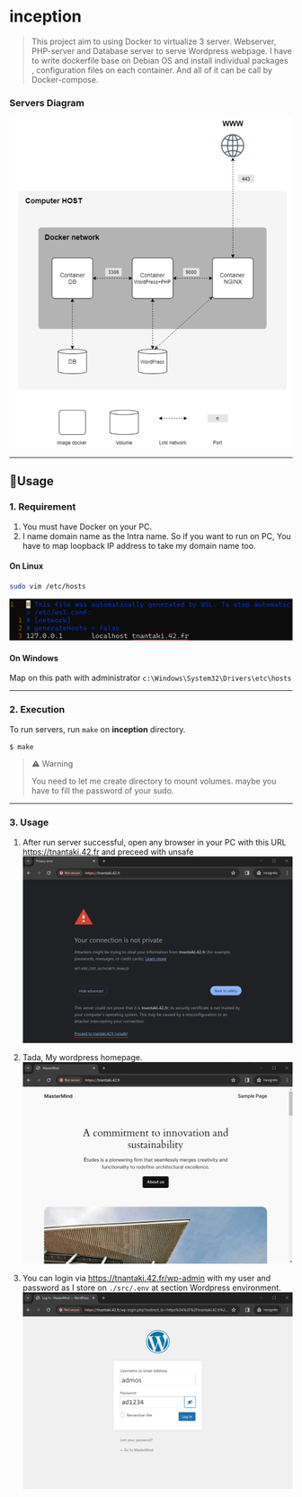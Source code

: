 # inception
> This project aim to using Docker to virtualize 3 server. Webserver, PHP-server and Database server to serve Wordpress webpage. I have to write dockerfile base on Debian OS and install individual packages , configuration files on each container. And all of it can be call by Docker-compose.
### Servers Diagram
![](images/server_diagram.png)

---
## 📝Usage
### 1. Requirement
1. You must have Docker on your PC.
2. I name domain name as the Intra name. So if you want to run on PC, You have to map loopback IP address to take my domain name too.
#### On Linux
```bash
sudo vim /etc/hosts
```
![](images/add_domain.png)
#### On Windows
Map on this path with administrator `c:\Windows\System32\Drivers\etc\hosts`

---
### 2. Execution
To run servers, run `make` on **inception** directory.

```bash
$ make
```

> ⚠️ Warning
>
>  You need to let me create directory to mount volumes. maybe you have to fill the password of your sudo.
---
### 3. Usage
1. After run server successful, open any browser in your PC with this URL https://tnantaki.42.fr and preceed with unsafe
 ![](images/secure_webpage.png)
 
2. Tada, My wordpress homepage.
 ![](images/wordpress_webpage.png)

3. You can login via https://tnantaki.42.fr/wp-admin with my user and password as I store on `./src/.env` at section Wordpress environment.
 ![](images/login_webpage.png)

